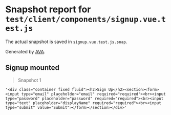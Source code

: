 # Snapshot report for `test/client/components/signup.vue.test.js`

The actual snapshot is saved in `signup.vue.test.js.snap`.

Generated by [AVA](https://ava.li).

## Signup mounted

> Snapshot 1

    '<div class="container fixed fluid"><h2>Sign Up</h2><section><form><input type="email" placeholder="email" required="required"><br><input type="password" placeholder="password" required="required"><br><input type="text" placeholder="displayName" required="required"><br><input type="submit" value="Submit"></form></section></div>'
